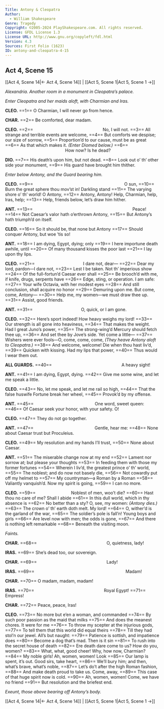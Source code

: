 ```yaml
---
Title: Antony & Cleopatra
Author: 
  - William Shakespeare
Genre: Tragedy
Copyright: ©2005-2024 PlayShakespeare.com. All rights reserved.
License: GFDL License 1.3
License URL: http://www.gnu.org/copyleft/fdl.html
Version: 4.3
Sources: First Folio (1623)
ID: antony-and-cleopatra-4-15
---
```


## Act 4, Scene 15
[[Act 4, Scene 14|← Act 4, Scene 14]] | [[Act 5, Scene 1|Act 5, Scene 1 →]]

*Alexandria. Another room in a monument in Cleopatra’s palace.*

*Enter Cleopatra and her maids aloft, with Charmian and Iras.*

**CLEO.**
==1== O Charmian, I will never go from hence.

**CHAR.**
==2== Be comforted, dear madam.

**CLEO.**
==2==                 No, I will not.
==3== All strange and terrible events are welcome,
==4== But comforts we despise; our size of sorrow,
==5== Proportion’d to our cause, must be as great
==6== As that which makes it.
*(Enter Diomed below.)*
==6==               How now? Is he dead?

**DIO.**
==7== His death’s upon him, but not dead.
==8== Look out o’ th’ other side your monument,
==9== His guard have brought him thither.

*Enter below Antony, and the Guard bearing him.*

**CLEO.**
==9==                      O sun,
==10== Burn the great sphere thou mov’st in! Darkling stand
==11== The varying shore o’ th’ world! O Antony,
==12== Antony, Antony! Help, Charmian, help, Iras, help;
==13== Help, friends below, let’s draw him hither.

**ANT.**
==13==                        Peace!
==14== Not Caesar’s valor hath o’erthrown Antony,
==15== But Antony’s hath triumph’d on itself.

**CLEO.**
==16== So it should be, that none but Antony
==17== Should conquer Antony, but woe ’tis so!

**ANT.**
==18== I am dying, Egypt, dying; only
==19== I here importune death awhile, until
==20== Of many thousand kisses the poor last
==21== I lay upon thy lips.

**CLEO.**
==21==            I dare not, dear⁠—
==22== Dear my lord, pardon—I dare not,
==23== Lest I be taken. Not th’ imperious show
==24== Of the full-fortun’d Caesar ever shall
==25== Be brooch’d with me, if knife, drugs, serpents have
==26== Edge, sting, or operation. I am safe:
==27== Your wife Octavia, with her modest eyes
==28== And still conclusion, shall acquire no honor
==29== Demuring upon me. But come, come, Antony⁠—
==30== Help me, my women—we must draw thee up.
==31== Assist, good friends.

**ANT.**
==31==            O, quick, or I am gone.

**CLEO.**
==32== Here’s sport indeed! How heavy weighs my lord!
==33== Our strength is all gone into heaviness,
==34== That makes the weight. Had I great Juno’s power,
==35== The strong-wing’d Mercury should fetch thee up,
==36== And set thee by Jove’s side. Yet come a little⁠—
==37== Wishers were ever fools—O, come, come, come,
*(They heave Antony aloft to Cleopatra.)*
==38== And welcome, welcome! Die when thou hast liv’d,
==39== Quicken with kissing. Had my lips that power,
==40== Thus would I wear them out.

**ALL GUARDS.**
==40==                 A heavy sight!

**ANT.**
==41== I am dying, Egypt, dying.
==42== Give me some wine, and let me speak a little.

**CLEO.**
==43== No, let me speak, and let me rail so high,
==44== That the false huswife Fortune break her wheel,
==45== Provok’d by my offense.

**ANT.**
==45==               One word, sweet queen:
==46== Of Caesar seek your honor, with your safety. O!

**CLEO.**
==47== They do not go together.

**ANT.**
==47==               Gentle, hear me:
==48== None about Caesar trust but Proculeius.

**CLEO.**
==49== My resolution and my hands I’ll trust,
==50== None about Caesar.

**ANT.**
==51== The miserable change now at my end
==52== Lament nor sorrow at; but please your thoughts
==53== In feeding them with those my former fortunes
==54== Wherein I liv’d, the greatest prince o’ th’ world,
==55== The noblest; and do now not basely die,
==56== Not cowardly put off my helmet to
==57== My countryman—a Roman by a Roman
==58== Valiantly vanquish’d. Now my spirit is going,
==59== I can no more.

**CLEO.**
==59==         Noblest of men, woo’t die?
==60== Hast thou no care of me? Shall I abide
==61== In this dull world, which in thy absence is
==62== No better than a sty? O, see, my women:
*(Antony dies.)*
==63== The crown o’ th’ earth doth melt. My lord!
==64== O, wither’d is the garland of the war,
==65== The soldier’s pole is fall’n! Young boys and girls
==66== Are level now with men; the odds is gone,
==67== And there is nothing left remarkable
==68== Beneath the visiting moon.

*Faints.*

**CHAR.**
==68==                 O, quietness, lady!

**IRAS.**
==69== She’s dead too, our sovereign.

**CHAR.**
==69==                 Lady!

**IRAS.**
==69==                      Madam!

**CHAR.**
==70== O madam, madam, madam!

**IRAS.**
==70==                 Royal Egypt!
==71== Empress!

**CHAR.**
==72== Peace, peace, Iras!

**CLEO.**
==73== No more but e’en a woman, and commanded
==74== By such poor passion as the maid that milks
==75== And does the meanest chores. It were for me
==76== To throw my scepter at the injurious gods,
==77== To tell them that this world did equal theirs
==78== Till they had stol’n our jewel. All’s but naught:
==79== Patience is sottish, and impatience does
==80== Become a dog that’s mad. Then is it sin
==81== To rush into the secret house of death
==82== Ere death dare come to us? How do you, women?
==83== What, what, good cheer! Why, how now, Charmian?
==84== My noble girls! Ah, women, women! Look
==85== Our lamp is spent, it’s out. Good sirs, take heart,
==86== We’ll bury him; and then, what’s brave, what’s noble,
==87== Let’s do’t after the high Roman fashion,
==88== And make death proud to take us. Come, away,
==89== This case of that huge spirit now is cold.
==90== Ah, women, women! Come, we have no friend
==91== But resolution and the briefest end.

*Exeunt, those above bearing off Antony’s body.*

[[Act 4, Scene 14|← Act 4, Scene 14]] | [[Act 5, Scene 1|Act 5, Scene 1 →]]